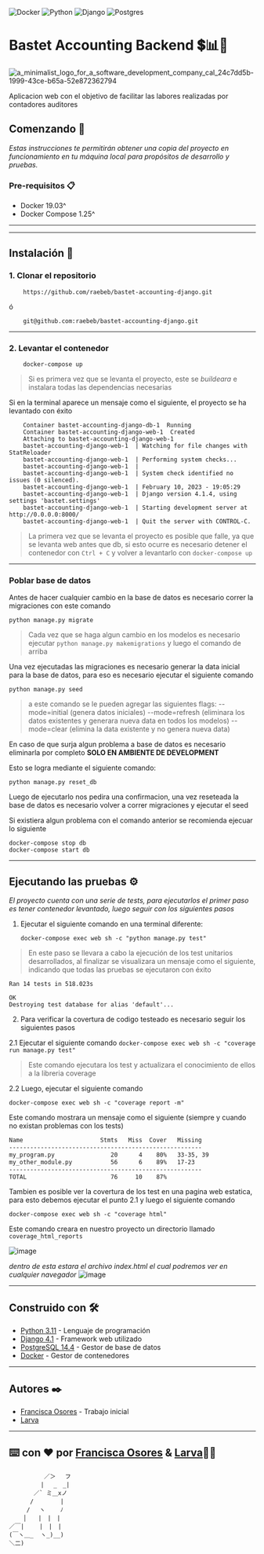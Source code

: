 ![Docker](https://img.shields.io/badge/docker-%230db7ed.svg?style=for-the-badge&logo=docker&logoColor=white) ![Python](https://img.shields.io/badge/python-3670A0?style=for-the-badge&logo=python&logoColor=ffdd54) ![Django](https://img.shields.io/badge/django-%23092E20.svg?style=for-the-badge&logo=django&logoColor=white) ![Postgres](https://img.shields.io/badge/postgres-%23316192.svg?style=for-the-badge&logo=postgresql&logoColor=white)
# Bastet Accounting Backend 💲📊💸

![a_minimalist_logo_for_a_software_development_company_cal_24c7dd5b-1999-43ce-b65a-52e872362794](https://user-images.githubusercontent.com/27713965/218191766-5f1b570c-dad7-4fba-8b7d-ad96fdde6c8c.png)

Aplicacion web con el objetivo de facilitar las labores realizadas por contadores auditores


## Comenzando 🚀
_Estas instrucciones te permitirán obtener una copia del proyecto en funcionamiento en tu máquina local para propósitos de desarrollo y pruebas._


### Pre-requisitos 📋

-   Docker 19.03^
-   Docker Compose 1.25^
***
---

## Instalación 🔧

### 1. Clonar el repositorio
```
	https://github.com/raebeb/bastet-accounting-django.git
```
ó
```
	git@github.com:raebeb/bastet-accounting-django.git
```
---

### 2. Levantar el contenedor
```
	docker-compose up
```
> Si es primera vez que se levanta el proyecto, este se _buildeara_ e instalara todas las dependencias necesarias

Si en la terminal aparece un mensaje como el siguiente, el proyecto se ha levantado con éxito
```
	Container bastet-accounting-django-db-1  Running
	Container bastet-accounting-django-web-1  Created
	Attaching to bastet-accounting-django-web-1
	bastet-accounting-django-web-1  | Watching for file changes with StatReloader
	bastet-accounting-django-web-1  | Performing system checks...
	bastet-accounting-django-web-1  | 
	bastet-accounting-django-web-1  | System check identified no issues (0 silenced).
	bastet-accounting-django-web-1  | February 10, 2023 - 19:05:29
	bastet-accounting-django-web-1  | Django version 4.1.4, using settings 'bastet.settings'
	bastet-accounting-django-web-1  | Starting development server at http://0.0.0.0:8000/
	bastet-accounting-django-web-1  | Quit the server with CONTROL-C.

```
> La primera vez que se levanta el proyecto es posible que falle, ya que se levanta web antes que db, si esto ocurre es necesario detener el contenedor con ```Ctrl + C``` y volver a levantarlo con ```docker-compose up```

---
### Poblar base de datos
Antes de hacer cualquier cambio en la base de datos es necesario correr la migraciones con este comando

```
python manage.py migrate
```

> Cada vez que se haga algun cambio en los modelos es necesario ejecutar ``` python manage.py makemigrations ``` y luego el comando de arriba

Una vez ejecutadas las migraciones es necesario generar la data inicial para la base de datos, para eso es necesario ejecutar el siguiente comando

```
python manage.py seed
```

> a este comando se le pueden agregar las siguientes flags: --mode=initial (genera datos iniciales) --mode=refresh (eliminara los datos existentes y generara nueva data en todos los modelos) --mode=clear (elimina la data existente y no genera nueva data)

En caso de que surja algun problema a base de datos es necesario eliminarla por completo **SOLO EN AMBIENTE DE DEVELOPMENT**

Esto se logra mediante el siguiente comando:
```
python manage.py reset_db
```
Luego de ejecutarlo nos pedira una confirmacion, una vez reseteada la base de datos es necesario volver a correr migraciones y ejecutar el seed

Si existiera algun problema con el comando anterior se recomienda ejecuar lo siguiente
```
docker-compose stop db
docker-compose start db
```


***
## Ejecutando las pruebas ⚙
_El proyecto cuenta con una serie de tests, para ejecutarlos el primer paso es tener contenedor levantado, luego seguir con los siguientes pasos_

1.  Ejecutar el siguiente comando en una terminal diferente:
	```
	docker-compose exec web sh -c "python manage.py test"
	```
   > En este paso se llevara a cabo la ejecución de los test unitarios desarrollados, al finalizar se visualizara un mensaje como el siguiente, indicando que todas las pruebas se ejecutaron con éxito
 ```
Ran 14 tests in 518.023s

OK
Destroying test database for alias 'default'...
 ```
2. Para verificar la covertura de codigo testeado es necesario seguir los siguientes pasos

2.1 Ejecutar el siguiente comando
  	```
    docker-compose exec web sh -c "coverage run manage.py test"
    ```
> Este comando ejecutara los test y actualizara el conocimiento de ellos a la libreria coverage

2.2 Luego, ejecutar el siguiente comando
  ```
  docker-compose exec web sh -c "coverage report -m"
  ```
Este comando mostrara un mensaje como el siguiente (siempre y cuando no existan problemas con los tests)
```sh
Name                      Stmts   Miss  Cover   Missing
-------------------------------------------------------
my_program.py                20      4    80%   33-35, 39
my_other_module.py           56      6    89%   17-23
-------------------------------------------------------
TOTAL                        76     10    87%
```


Tambien es posible ver la covertura de los test en una pagina web estatica, para esto debemos ejecutar el punto 2.1 y luego el siguiente comando
  ```
  docker-compose exec web sh -c "coverage html"
  ```
Este comando creara en nuestro proyecto un directorio llamado ```coverage_html_reports```

  ![image](https://user-images.githubusercontent.com/27713965/218193093-8caff1c2-c4cc-4190-a615-1e6ef369486a.png)
  
_dentro de esta estara el archivo index.html el cual podremos ver en cualquier navegador_
![image](https://user-images.githubusercontent.com/27713965/218193349-92047cd9-5eb4-45c0-99d4-c89afaa528f1.png)

  
***
## Construido con 🛠️
* [Python 3.11](https://www.python.org) - Lenguaje de programación
* [Django 4.1](https://www.djangoproject.com) - Framework web utilizado
* [PostgreSQL 14.4](https://www.postgresql.org) - Gestor de base de datos
* [Docker](https://www.docker.com) - Gestor de contenedores

***


## Autores ✒️
* [Francisca Osores](https://www.linkedin.com/in/francisca-osores-ortiz-152347149/) - Trabajo inicial
* [Larva](https://github.com/javix70)


***
## ⌨️ con ❤️ por [Francisca Osores](https://www.linkedin.com/in/francisca-osores-ortiz-152347149/) & [Larva](https://github.com/javix70)👩‍💻

```
          ／＞　 フ
         | 　_　_| 
       ／` ミ＿xノ 
      /　　　　 |
     /　 ヽ　　 ﾉ
    │　　|　|　|
／￣|　　 |　|　|
(￣ヽ＿_  ヽ_)__)
＼二)
```

